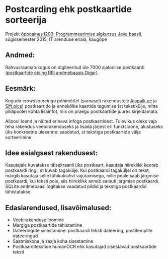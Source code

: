 # Postcarding ehk postkaartide sorteerija
Projekt [õppeaines I200: Programmeerimise algkursus Java baasil](http://i200.itcollege.ee/), sügissemester 2015, IT arenduse eriala, kaugõpe

## Andmed:
Rahvusraamatukogus on digiteeritud üle 7000 ajaloolise postkaardi ([postkaartide otsing RRi andmebaasis Digar](http://goo.gl/NxMyZz)).

## Eesmärk:
Koguda *crowdsourcingu* põhimõttel (sarnaselt rakendustele [Ajapaik.ee](http://ajapaik.ee) ja [Sift.pics](http://sift.pics)) postkaartide ja ennekõike kaartide tagumise (st tekstikülje, mitte pildipoole) kohta lisainfot, mis on praegu postkaartide juures kirjeldamata.

Allpool loend ja näited erineva infoga postkaartidest. Tulevikus oleks vaja teha rakendus veebirakenduseks ja lisada järjest eri funktsioone, alustuseks üks konkreetne ülesanne: saadetud, st tekstiga postkaartide välja sorteerimine.

## Idee esialgsest rakendusest:
Kasutajale kuvatakse täisekraanil üks postkaart, kasutaja hiireklikk keerab postkaardi ringi, st kuvab tagakülje. Kui postkaardi tagaküljel on tekst, märgib kasutaja selle tühikuklahvi vajutamisega, mille peale saab järgmise postkaardi, kui teksti pole, siis hiireklikk annab samuti järgmise postkaardi.
SQLite andmebaasi logitakse vaadatud pildid ja tekstiga postkaardid tähistatakse.

## Edasiarendused, lisavõimalused:
* Veebirakenduse loomine
* Margiga postkaartide tähistamine
* Dateeringute sisestamine: postkaardi teksti dateering, postitemplite dateeringud
* Saatmiskoha ja saaja koha sisestamine
* Postkaarditekstide humanOCR ehk kasutajad sisestavad postkaartide teksti
